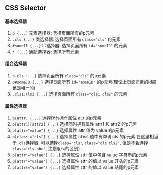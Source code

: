 ## CSS Selector

#### 基本选择器

1. `p {...}` 元素选择器: 选择页面所有的p元素
2. `.cls {...}` 类选择器: 选择页面所有 `class="cls"` 的元素
3. `#someID {...}` ID选择器: 选择页面所有 `id="someID"` 的元素
4. `* {...}` 通配选择器: 选择所有元素

#### 组合选择器

1. `p.cls {...}` 选择页面所有 `class="cls"` 的p元素
2. `p#someID {...}` 选择页面所有 `id="someID"` 的p元素(理论上页面元素的id应该是唯一的)
3. `.cls1.cls2 {...}` 选择页面所有 `class="cls1 cls2"` 的元素


#### 属性选择器

1. `p[attr] {...}` 选择所有拥有属性 attr 的p元素
2. `p[attr1][attr2] {...}` 选择同时拥有属性 attr1 和 attr2 的p元素
3. `p[attr="value"] {...}` 选择属性 attr 值为 value 的p元素
4. `p[class~="cls"] {...}` 选择属性 class 值中有单词 cls 的p元素(在这里相当于`.cls`选择器, 可以选择`class="cls"`, `class="cls cls2"`, 但是不会选择 `class="cls-abc"`, 注意跟`*=`的区别)
5. `p[attr*="value"] {...}` 选择属性 attr 值中包含 value 字符串的p元素
6. `p[attr^="value"] {...}` 选择属性 attr 的值以 value 开头的p元素
7. `p[attr$="value"] {...}` 选择属性 attr 的值以 value 结尾的p元素
